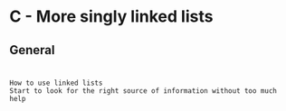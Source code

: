 # C - More singly linked lists
## General
#
	How to use linked lists
	Start to look for the right source of information without too much help